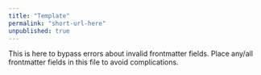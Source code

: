 ```yaml
---
title: "Template"
permalink: "short-url-here"
unpublished: true
---
```


This is here to bypass errors about invalid frontmatter fields. Place any/all frontmatter fields in this file to avoid complications.